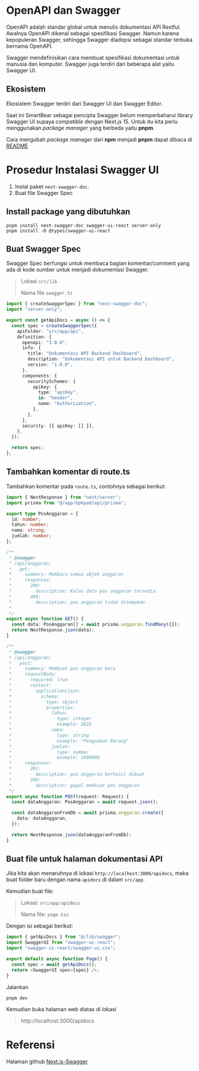# OpenAPI dan Swagger

OpenAPI adalah standar global untuk menulis dokumentasi API Restful. Awalnya OpenAPI dikenal sebagai spesifikasi Swagger. Namun karena kepopuleran Swagger, sehingga Swagger diadopsi sebagai standar terbuka bernama OpenAPI.

Swagger mendefinisikan cara membuat spesifikasi dokumentasi untuk manusia dan komputer. Swagger juga terdiri dari beberapa alat yaitu Swagger UI.

## Ekosistem

Ekosistem Swagger terdiri dari Swagger UI dan Swagger Editor.

Saat ini SmartBear sebagai pencipta Swagger belum memperbaharui library Swagger UI supaya _compatible_ dengan Next.js 15. Untuk itu kita perlu menggunakan _package manager_ yang berbeda yaitu **pnpm**.

Cara mengubah _package manager_ dari **npm** menjadi **pnpm** dapat dibaca di [README](README.md#cara-mengubah-package-manager-dari-npm-menjadi-pnpm)

# Prosedur Instalasi Swagger UI

1. Instal paket `next-swagger-doc`.
1. Buat file Swagger Spec

## Install package yang dibutuhkan

```shell
pnpm install next-swagger-doc swagger-ui-react server-only
pnpm install -D @types/swagger-ui-react
```

## Buat Swagger Spec

Swagger Spec berfungsi untuk membaca bagian komentar/comment yang ada di kode sumber untuk menjadi dokumentasi Swagger.

> Lokasi `src/lib`
>
> Nama file `swagger.ts`

```typescript
import { createSwaggerSpec } from "next-swagger-doc";
import "server-only";

export const getApiDocs = async () => {
  const spec = createSwaggerSpec({
    apiFolder: "src/app/api",
    definition: {
      openapi: "3.0.0",
      info: {
        title: "Dokumentasi API Backend Dashboard",
        description: "Dokumentasi API untuk Backend Dashboard",
        version: "1.0.0",
      },
      components: {
        securitySchemes: {
          apiKey: {
            type: "apiKey",
            in: "header",
            name: "Authorization",
          },
        },
      },
      security: [{ apiKey: [] }],
    },
  });

  return spec;
};
```

## Tambahkan komentar di route.ts

Tambahkan komentar pada `route.ts`, contohnya sebagai berikut:

```typescript
import { NextResponse } from "next/server";
import prisma from "@/app/bpkpad/api/prisma";

export type PosAnggaran = {
  id: number;
  tahun: number;
  nama: string;
  jumlah: number;
};

/**
 * @swagger
 * /api/anggaran:
 *   get:
 *     summary: Membaca semua objek anggaran
 *     responses:
 *       200:
 *         description: Kalau data pos anggaran tersedia
 *       404:
 *         description: pos anggaran tidak ditemukan
 *
 */
export async function GET() {
  const data: PosAnggaran[] = await prisma.anggaran.findMany({});
  return NextResponse.json(data);
}

/**
 * @swagger
 * /api/anggaran:
 *   post:
 *     summary: Membuat pos anggaran baru
 *     requestBody:
 *       required: true
 *       content:
 *         application/json:
 *           schema:
 *             type: object
 *             properties:
 *               tahun:
 *                 type: integer
 *                 example: 2025
 *               nama:
 *                 type: string
 *                 example: "Pengadaan Barang"
 *               jumlah:
 *                 type: number
 *                 example: 1000000
 *     responses:
 *       201:
 *         description: pos anggaran berhasil dibuat
 *       500:
 *         description: gagal membuat pos anggaran
 */
export async function POST(request: Request) {
  const dataAnggaran: PosAnggaran = await request.json();

  const dataAnggaranFromDb = await prisma.anggaran.create({
    data: dataAnggaran,
  });

  return NextResponse.json(dataAnggaranFromDb);
}
```

## Buat file untuk halaman dokumentasi API

Jika kita akan menaruhnya di lokasi `http://localhost:3000/apidocs`, maka buat folder baru dengan nama `apidocs` di dalam `src/app`.

Kemudian buat file:

> Lokasi: `src/app/apidocs`
>
> Nama file: `page.tsx`

Dengan isi sebagai berikut:

```typescript
import { getApiDocs } from "@/lib/swagger";
import SwaggerUI from "swagger-ui-react";
import "swagger-ui-react/swagger-ui.css";

export default async function Page() {
  const spec = await getApiDocs();
  return <SwaggerUI spec={spec} />;
}
```

Jalankan

```shell
pnpm dev
```

Kemudian buka halaman web diatas di lokasi

> http://localhost:3000/apidocs

# Referensi

Halaman github [Next.js-Swagger](https://github.com/jellydn/next-swagger-doc?tab=readme-ov-file)

